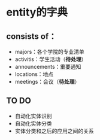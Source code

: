 # entity的字典

## consists of：
- majors：各个学院的专业清单
- activitis：学生活动（**待处理**）
- announcements：重要通知
- locations：地点
- meetings：会议（**待处理**）

## TO DO
- 自动化实体识别
- 自动化实体分类
- 实体分类和之后的应用之间的关系